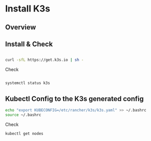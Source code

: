 # Install K3s



## Overview




## Install & Check

```sh

curl -sfL https://get.k3s.io | sh -

```

Check

```sh

systemctl status k3s

```


## Kubectl Config to the K3s generated config

```sh
echo "export KUBECONFIG=/etc/rancher/k3s/k3s.yaml" >> ~/.bashrc
source ~/.bashrc
```

Check

```sh
kubectl get nodes

```



